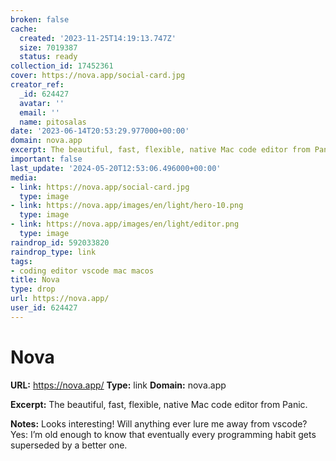 ```yaml
---
broken: false
cache:
  created: '2023-11-25T14:19:13.747Z'
  size: 7019387
  status: ready
collection_id: 17452361
cover: https://nova.app/social-card.jpg
creator_ref:
  _id: 624427
  avatar: ''
  email: ''
  name: pitosalas
date: '2023-06-14T20:53:29.977000+00:00'
domain: nova.app
excerpt: The beautiful, fast, flexible, native Mac code editor from Panic.
important: false
last_update: '2024-05-20T12:53:06.496000+00:00'
media:
- link: https://nova.app/social-card.jpg
  type: image
- link: https://nova.app/images/en/light/hero-10.png
  type: image
- link: https://nova.app/images/en/light/editor.png
  type: image
raindrop_id: 592033820
raindrop_type: link
tags:
- coding editor vscode mac macos
title: Nova
type: drop
url: https://nova.app/
user_id: 624427
---
```


# Nova

**URL:** https://nova.app/
**Type:** link
**Domain:** nova.app

**Excerpt:** The beautiful, fast, flexible, native Mac code editor from Panic.

**Notes:**
Looks interesting! Will anything ever lure me away from vscode? Yes: I’m old enough to know that eventually every programming habit gets superseded by a better one.
